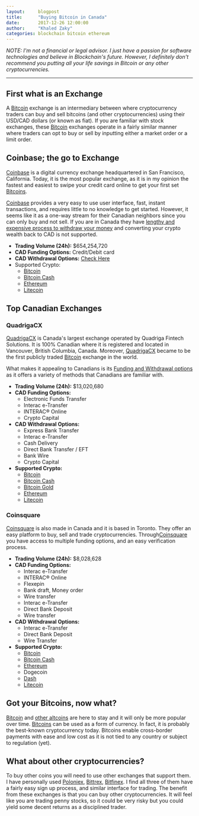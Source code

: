 ```yaml
---
layout:     blogpost
title:      "Buying Bitcoin in Canada"
date:       2017-12-26 12:00:00
author:     "Khaled Zaky"
categories: blockchain bitcoin ethereum
---
```


*NOTE: I'm not a financial or legal advisor. I just have a passion for software technologies and believe in Blockchain's future. However, I definitely don't recommend you putting all your life savings in Bitcoin or any other cryptocurrencies.*

---

## First what is an Exchange
A [Bitcoin](http://khaledzaky.com/blockchain/bitcoin/2017/12/10/What-is-Bitcoin/) exchange is an intermediary between where cryptocurrency traders can buy and sell bitcoins (and other cryptocurrencies) using their USD/CAD dollars (or known as fiat). If you are familiar with stock exchanges, these [Bitcoin](http://khaledzaky.com/blockchain/bitcoin/2017/12/10/What-is-Bitcoin/) exchanges operate in a fairly similar manner where traders can opt to buy or sell by inputting either a market order or a limit order. 

## Coinbase; the go to Exchange
[Coinbase](https://www.coinbase.com/join/5923b6fead7086036d9b73a1) is a digital currency exchange headquartered in San Francisco, California. Today, it is the most popular exchange, as it is in my opinion the fastest and easiest to swipe your credit card online to get your first set [Bitcoins](http://khaledzaky.com/blockchain/bitcoin/2017/12/10/What-is-Bitcoin/). 

[Coinbase](https://www.coinbase.com/join/5923b6fead7086036d9b73a1) provides  a very easy to use user interface, fast, instant transactions, and requires little to no knowledge to get started. However, it seems like it as a one-way stream for their Canadian neighbors since you can only buy and not sell. If you are in Canada they have [lengthy and expensive process to withdraw your money](https://support.coinbase.com/customer/en/portal/articles/2490249-canadian-dollars-cad-withdrawal-process) and converting your crypto wealth back to CAD is not supported.

* __Trading Volume (24h):__ $654,254,720
* __CAD Funding Options:__ Credit/Debit card
* __CAD Withdrawal Options:__ [Check Here](https://support.coinbase.com/customer/en/portal/articles/2490249-canadian-dollars-cad-withdrawal-process)
* Supported Crypto:
	* [Bitcoin](http://khaledzaky.com/blockchain/bitcoin/2017/12/10/What-is-Bitcoin/)
	* [Bitcoin Cash](http://khaledzaky.com/blockchain/bitcoin/ethereum/2017/12/17/Top-10-Crytpos/)
	* [Ethereum](http://khaledzaky.com/blockchain/ethereum/2017/12/20/What-is-Ethereum/)
	* [Litecoin](http://khaledzaky.com/blockchain/bitcoin/ethereum/2017/12/17/Top-10-Crytpos/)

## Top Canadian Exchanges

### QuadrigaCX
[QuadrigaCX](https://www.quadrigacx.com/?ref=x3m4ic4vqx4amctgqbhdiqde) is Canada's largest exchange operated by Quadriga Fintech Solutions. It is 100% Canadian where it is registered and located in Vancouver, British Columbia, Canada. Moreover, [QuadrigaCX](https://www.quadrigacx.com/?ref=x3m4ic4vqx4amctgqbhdiqde) became to be the first publicly traded [Bitcoin](http://khaledzaky.com/blockchain/bitcoin/2017/12/10/What-is-Bitcoin/) exchange in the world.

What makes it appealing to Canadians is its [Funding and Withdrawal options](https://www.quadrigacx.com/account-funding-withdrawal) as it offers a variety of methods that Canadians are familiar with.

* __Trading Volume (24h):__ $13,020,680
* __CAD Funding Options:__
	* Electronic Funds Transfer
	* Interac e-Transfer
	* INTERAC® Online
	* Crypto Capital
* __CAD Withdrawal Options:__
	* Express Bank Transfer
	* Interac e-Transfer
	* Cash Delivery
	* Direct Bank Transfer / EFT
	* Bank Wire
	* Crypto Capital
* __Supported Crypto:__
	* [Bitcoin](http://khaledzaky.com/blockchain/bitcoin/2017/12/10/What-is-Bitcoin/)
	* [Bitcoin Cash](http://khaledzaky.com/blockchain/bitcoin/ethereum/2017/12/17/Top-10-Crytpos/)
	* [Bitcoin Gold](http://khaledzaky.com/blockchain/bitcoin/ethereum/2017/12/17/Top-10-Crytpos/)
	* [Ethereum](http://khaledzaky.com/blockchain/ethereum/2017/12/20/What-is-Ethereum/)
	* [Litecoin](http://khaledzaky.com/blockchain/bitcoin/ethereum/2017/12/17/Top-10-Crytpos/)

### Coinsquare
[Coinsquare](https://coinsquare.io/register?r=091FC6DF4) is also made in Canada and it is based in Toronto. They offer an easy platform to buy, sell and trade cryptocurrencies. Through[Coinsquare](https://coinsquare.io/register?r=091FC6DF4) you have access to multiple funding options, and an easy verification process.

* __Trading Volume (24h):__ $8,028,628
* __CAD Funding Options:__
	* Interac e-Transfer
	* INTERAC® Online
	* Flexepin
	* Bank draft, Money order
	* Wire transfer
	* Interac e-Transfer
	* Direct Bank Deposit
	* Wire transfer
* __CAD Withdrawal Options:__
	* Interac e-Transfer
	* Direct Bank Deposit
	* Wire Transfer
* __Supported Crypto:__
	* [Bitcoin](http://khaledzaky.com/blockchain/bitcoin/2017/12/10/What-is-Bitcoin/)
	* [Bitcoin Cash](http://khaledzaky.com/blockchain/bitcoin/ethereum/2017/12/17/Top-10-Crytpos/)
	* [Ethereum](http://khaledzaky.com/blockchain/ethereum/2017/12/20/What-is-Ethereum/)
	* Dogecoin
	* [Dash](http://khaledzaky.com/blockchain/bitcoin/ethereum/2017/12/17/Top-10-Crytpos/)
	* [Litecoin](http://khaledzaky.com/blockchain/bitcoin/ethereum/2017/12/17/Top-10-Crytpos/)

## Got your Bitcoins, now what?
[Bitcoin](http://khaledzaky.com/blockchain/bitcoin/2017/12/10/What-is-Bitcoin/) and [other altcoins](http://khaledzaky.com/blockchain/bitcoin/ethereum/2017/12/17/Top-10-Crytpos/) are here to stay and it will only be more popular over time. [Bitcoins](http://khaledzaky.com/blockchain/bitcoin/2017/12/10/What-is-Bitcoin/) can be used as a form of currency. In fact, it is probably the best-known cryptocurrency today. Bitcoins enable cross-border payments with ease and low cost as it is not tied to any country or subject to regulation (yet).

## What about other cryptocurrencies?
To buy other coins you will need to use other exchanges that support them. I have personally used [Poloniex](http://poloniex.com), [Bittrex](https://Bittrex.com), [Bitfinex](https://www.bitfinex.com). I find all three of them have a fairly easy sign up process, and similar interface for trading. The benefit from these exchanges is that you can buy other cryptocurrencies. It will feel like you are trading penny stocks, so it could be very risky but you could yield some decent returns as a disciplined trader.
